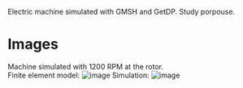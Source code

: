 Electric machine simulated with GMSH and GetDP. Study porpouse.

# Images
Machine simulated with 1200 RPM at the rotor.\
Finite element model:
![image](https://user-images.githubusercontent.com/32344294/58291651-8a463700-7d94-11e9-9e48-e0d136fc04eb.png)
Simulation:
![image](https://user-images.githubusercontent.com/32344294/63382443-1e627300-c371-11e9-81af-3fabb9ba76a8.png)
